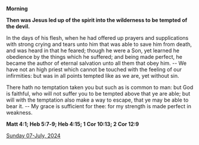 **Morning**

**Then was Jesus led up of the spirit into the wilderness to be tempted of the devil.**
 
In the days of his flesh, when he had offered up prayers and supplications with strong crying and tears unto him that was able to save him from death, and was heard in that he feared; though he were a Son, yet learned he obedience by the things which he suffered; and being made perfect, he became the author of eternal salvation unto all them that obey him. -- We have not an high priest which cannot be touched with the feeling of our infirmities: but was in all points tempted like as we are, yet without sin.
 
There hath no temptation taken you but such as is common to man: but God is faithful, who will not suffer you to be tempted above that ye are able; but will with the temptation also make a way to escape, that ye may be able to bear it. -- My grace is sufficient for thee: for my strength is made perfect in weakness.  

**Matt 4:1; Heb 5:7‑9; Heb 4:15; 1 Cor 10:13; 2 Cor 12:9**

[Sunday 07-July, 2024](https://t.me/daily_light)
